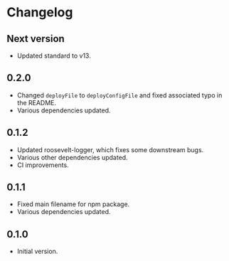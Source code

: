 # Changelog

## Next version

- Updated standard to v13.

## 0.2.0

- Changed `deployFile` to `deployConfigFile` and fixed associated typo in the README.
- Various dependencies updated.

## 0.1.2

- Updated roosevelt-logger, which fixes some downstream bugs.
- Various other dependencies updated.
- CI improvements.

## 0.1.1

- Fixed main filename for npm package.
- Various dependencies updated.

## 0.1.0

- Initial version.

